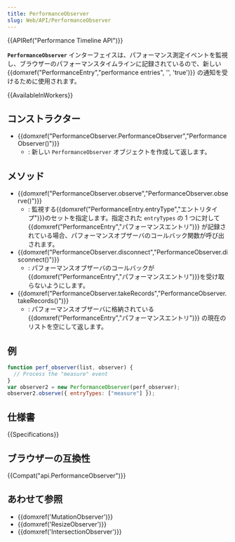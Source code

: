 ```yaml
---
title: PerformanceObserver
slug: Web/API/PerformanceObserver
---
```


{{APIRef("Performance Timeline API")}}

**`PerformanceObserver`** インターフェイスは、パフォーマンス測定イベントを監視し、ブラウザーのパフォーマンスタイムラインに記録されているので、新しい{{domxref("PerformanceEntry","performance entries", '', 'true')}} の通知を受けるために使用されます。

{{AvailableInWorkers}}

## コンストラクター

- {{domxref("PerformanceObserver.PerformanceObserver","PerformanceObserver()")}}
  - : 新しい `PerformanceObserver` オブジェクトを作成して返します。

## メソッド

- {{domxref("PerformanceObserver.observe","PerformanceObserver.observe()")}}
  - : 監視する{{domxref("PerformanceEntry.entryType","エントリタイプ")}}のセットを指定します。指定された `entryTypes` の 1 つに対して {{domxref("PerformanceEntry","パフォーマンスエントリ")}} が記録されている場合、パフォーマンスオブザーバのコールバック関数が呼び出されます。
- {{domxref("PerformanceObserver.disconnect","PerformanceObserver.disconnect()")}}
  - : パフォーマンスオブザーバのコールバックが{{domxref("PerformanceEntry","パフォーマンスエントリ")}}を受け取らないようにします。
- {{domxref("PerformanceObserver.takeRecords","PerformanceObserver.takeRecords()")}}
  - : パフォーマンスオブザーバに格納されている{{domxref("PerformanceEntry","パフォーマンスエントリ")}} の現在のリストを空にして返します。

<!---->

## 例

```js
function perf_observer(list, observer) {
  // Process the "measure" event
}
var observer2 = new PerformanceObserver(perf_observer);
observer2.observe({ entryTypes: ["measure"] });
```

## 仕様書

{{Specifications}}

## ブラウザーの互換性

{{Compat("api.PerformanceObserver")}}

## あわせて参照

- {{domxref('MutationObserver')}}
- {{domxref('ResizeObserver')}}
- {{domxref('IntersectionObserver')}}
